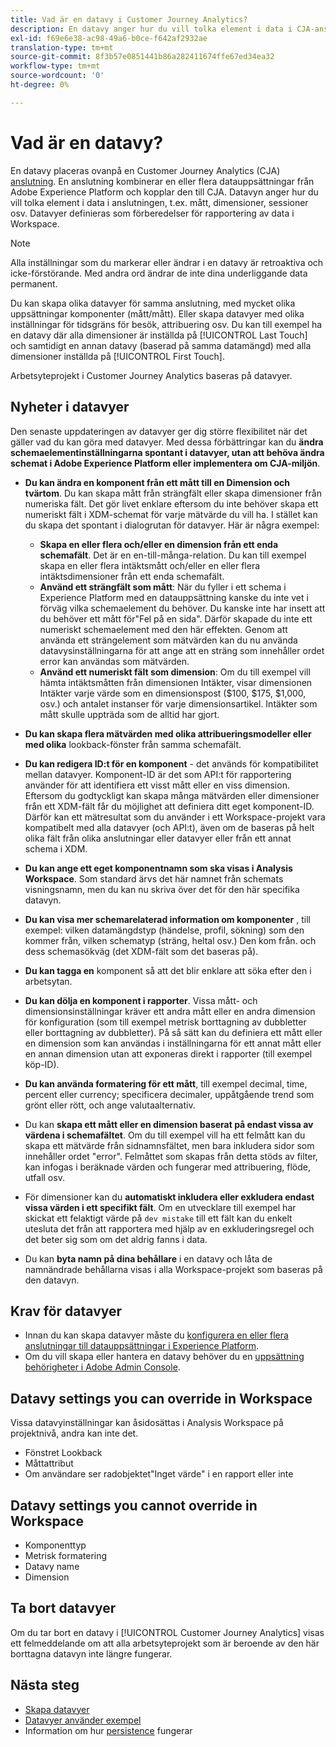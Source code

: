 ```yaml
---
title: Vad är en datavy i Customer Journey Analytics?
description: En datavy anger hur du vill tolka element i data i CJA-anslutningen, t.ex. mått, dimensioner, sessioner osv.
exl-id: f69e6e38-ac98-49a6-b0ce-f642af2932ae
translation-type: tm+mt
source-git-commit: 8f3b57e0851441b86a282411674ffe67ed34ea32
workflow-type: tm+mt
source-wordcount: '0'
ht-degree: 0%

---
```


# Vad är en datavy?

En datavy placeras ovanpå en Customer Journey Analytics (CJA) [anslutning](/help/connections/create-connection.md). En anslutning kombinerar en eller flera datauppsättningar från Adobe Experience Platform och kopplar den till CJA. Datavyn anger hur du vill tolka element i data i anslutningen, t.ex. mått, dimensioner, sessioner osv. Datavyer definieras som förberedelser för rapportering av data i Workspace.

>[!NOTE]
>
>Alla inställningar som du markerar eller ändrar i en datavy är retroaktiva och icke-förstörande. Med andra ord ändrar de inte dina underliggande data permanent.

Du kan skapa olika datavyer för samma anslutning, med mycket olika uppsättningar komponenter (mått/mått). Eller skapa datavyer med olika inställningar för tidsgräns för besök, attribuering osv. Du kan till exempel ha en datavy där alla dimensioner är inställda på [!UICONTROL Last Touch] och samtidigt en annan datavy (baserad på samma datamängd) med alla dimensioner inställda på [!UICONTROL First Touch].

Arbetsyteprojekt i Customer Journey Analytics baseras på datavyer.

## Nyheter i datavyer

Den senaste uppdateringen av datavyer ger dig större flexibilitet när det gäller vad du kan göra med datavyer. Med dessa förbättringar kan du **ändra schemaelementinställningarna spontant i datavyer, utan att behöva ändra schemat i Adobe Experience Platform eller implementera om CJA-miljön**.

* **Du kan ändra en komponent från ett mått till en Dimension och tvärtom**. Du kan skapa mått från strängfält eller skapa dimensioner från numeriska fält. Det gör livet enklare eftersom du inte behöver skapa ett numeriskt fält i XDM-schemat för varje mätvärde du vill ha. I stället kan du skapa det spontant i dialogrutan för datavyer. Här är några exempel:
   * **Skapa en eller flera och/eller en dimension från ett enda schemafält**. Det är en en-till-många-relation. Du kan till exempel skapa en eller flera intäktsmått och/eller en eller flera intäktsdimensioner från ett enda schemafält.
   * **Använd ett strängfält som mått**: När du fyller i ett schema i Experience Platform med en datauppsättning kanske du inte vet i förväg vilka schemaelement du behöver. Du kanske inte har insett att du behöver ett mått för&quot;Fel på en sida&quot;. Därför skapade du inte ett numeriskt schemaelement med den här effekten. Genom att använda ett strängelement som mätvärden kan du nu använda datavysinställningarna för att ange att en sträng som innehåller ordet error kan användas som mätvärden.
   * **Använd ett numeriskt fält som dimension**: Om du till exempel vill hämta intäktsmåtten från dimensionen Intäkter, visar dimensionen Intäkter varje värde som en dimensionspost ($100, $175, $1,000, osv.) och antalet instanser för varje dimensionsartikel. Intäkter som mått skulle uppträda som de alltid har gjort.

* **Du kan skapa flera mätvärden med olika attribueringsmodeller eller med olika** lookback-fönster från samma schemafält.

* **Du kan redigera ID:t för en komponent**  - det används för kompatibilitet mellan datavyer. Komponent-ID är det som API:t för rapportering använder för att identifiera ett visst mått eller en viss dimension. Eftersom du godtyckligt kan skapa många mätvärden eller dimensioner från ett XDM-fält får du möjlighet att definiera ditt eget komponent-ID. Därför kan ett mätresultat som du använder i ett Workspace-projekt vara kompatibelt med alla datavyer (och API:t), även om de baseras på helt olika fält från olika anslutningar eller datavyer eller från ett annat schema i XDM.

* **Du kan ange ett eget komponentnamn som ska visas i Analysis Workspace**. Som standard ärvs det här namnet från schemats visningsnamn, men du kan nu skriva över det för den här specifika datavyn.

* **Du kan visa mer schemarelaterad information om komponenter** , till exempel: vilken datamängdstyp (händelse, profil, sökning) som den kommer från, vilken schematyp (sträng, heltal osv.) Den kom från. och dess schemasökväg (det XDM-fält som det baseras på).

* **Du kan tagga en** komponent så att det blir enklare att söka efter den i arbetsytan.

* **Du kan dölja en komponent i rapporter**. Vissa mått- och dimensionsinställningar kräver ett andra mått eller en andra dimension för konfiguration (som till exempel metrisk borttagning av dubbletter eller borttagning av dubbletter). På så sätt kan du definiera ett mått eller en dimension som kan användas i inställningarna för ett annat mått eller en annan dimension utan att exponeras direkt i rapporter (till exempel köp-ID).

* **Du kan använda formatering för ett mått**, till exempel decimal, time, percent eller currency; specificera decimaler, uppåtgående trend som grönt eller rött, och ange valutaalternativ.

* Du kan **skapa ett mått eller en dimension baserat på endast vissa av värdena i schemafältet**. Om du till exempel vill ha ett felmått kan du skapa ett mätvärde från sidnamnsfältet, men bara inkludera sidor som innehåller ordet &quot;error&quot;. Felmåttet som skapas från detta stöds av filter, kan infogas i beräknade värden och fungerar med attribuering, flöde, utfall osv.

* För dimensioner kan du **automatiskt inkludera eller exkludera endast vissa värden i ett specifikt fält**. Om en utvecklare till exempel har skickat ett felaktigt värde på `dev mistake` till ett fält kan du enkelt utesluta det från att rapportera med hjälp av en exkluderingsregel och det beter sig som om det aldrig fanns i data.

* Du kan **byta namn på dina behållare** i en datavy och låta de namnändrade behållarna visas i alla Workspace-projekt som baseras på den datavyn.

## Krav för datavyer

* Innan du kan skapa datavyer måste du [konfigurera en eller flera anslutningar till datauppsättningar i Experience Platform](/help/connections/create-connection.md).
* Om du vill skapa eller hantera en datavy behöver du en [uppsättning behörigheter i Adobe Admin Console](https://experienceleague.adobe.com/docs/analytics-platform/using/cja-overview/cja-overview.html?lang=en#admin-access-permissions).

## Datavy settings you can override in Workspace

Vissa datavyinställningar kan åsidosättas i Analysis Workspace på projektnivå, andra kan inte det.

* Fönstret Lookback
* Måttattribut
* Om användare ser radobjektet&quot;Inget värde&quot; i en rapport eller inte

## Datavy settings you cannot override in Workspace

* Komponenttyp
* Metrisk formatering
* Datavy name
* Dimension

## Ta bort datavyer

Om du tar bort en datavy i [!UICONTROL Customer Journey Analytics] visas ett felmeddelande om att alla arbetsyteprojekt som är beroende av den här borttagna datavyn inte längre fungerar.

## Nästa steg

* [Skapa datavyer](/help/data-views/create-dataview.md)
* [Datavyer använder exempel](/help/data-views/data-views-usecases.md)
* Information om hur [persistence](/help/data-views/persistence.md) fungerar
